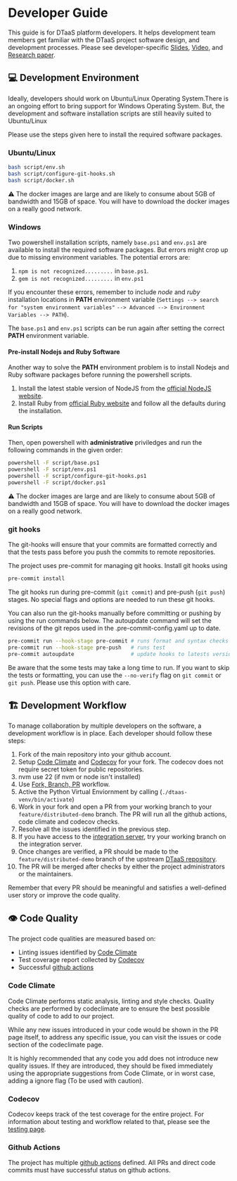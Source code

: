 # Developer Guide

This guide is for DTaaS platform developers.
It helps development team members get familiar with
the DTaaS project software design, and development processes.
Please see developer-specific
[Slides](https://odin.cps.digit.au.dk/into-cps/dtaas/assets/DTaaS-developer-overview_march2024.pdf),
[Video](https://odin.cps.digit.au.dk/into-cps/dtaas/assets/videos/DTaaS-developer-overview_march2024.mp4),
and [Research paper](https://arxiv.org/abs/2305.07244).

## :computer: Development Environment

Ideally, developers should work on Ubuntu/Linux Operating System.There is
an ongoing effort
to bring support for Windows Operating System. But, the development and
software installation scripts are still heavily suited to Ubuntu/Linux

Please use the steps given here to install the required software packages.

### Ubuntu/Linux

```bash
bash script/env.sh
bash script/configure-git-hooks.sh
bash script/docker.sh
```

:warning: The docker images are large and are likely to consume
about 5GB of bandwidth and 15GB of space.
You will have to download the docker images on a really good network.

### Windows

Two powershell installation scripts, namely `base.ps1` and `env.ps1`
are available to install the required
software packages. But errors might crop up due to missing
environment variables. The potential errors are:

1. `npm is not recognized.........` in `base.ps1`.
1. `gem is not recognized.........` in `env.ps1`

If you encounter these errors,
remember to include _node_ and _ruby_ installation locations in
**PATH** environment variable
(`Settings --> search for "system environment variables"`
`--> Advanced --> Environment Variables --> PATH`).

The `base.ps1` and `env.ps1` scripts can be run again after setting
the correct **PATH** environment variable.

#### Pre-install Nodejs and Ruby Software

Another way to solve the **PATH** environment problem is to
install Nodejs and Ruby software packages before running the powershell
scripts.

1. Install the latest stable version of NodeJS from the
   [official NodeJS website](https://nodejs.org/en).
1. Install Ruby from
   [official Ruby website](https://github.com/oneclick/rubyinstaller2/releases/download/RubyInstaller-3.1.2-1/rubyinstaller-devkit-3.1.2-1-x64.exe)
   and follow all the defaults during the installation.

#### Run Scripts

Then, open powershell with **administrative** priviledges and run the
following commands in the given order:

```bash
powershell -F script/base.ps1
powershell -F script/env.ps1
powershell -F script/configure-git-hooks.ps1
powershell -F script/docker.ps1
```

:warning: The docker images are large and are likely to consume
about 5GB of bandwidth and 15GB of space.
You will have to download the docker images on a really good network.

### git hooks

The git-hooks will ensure that your commits are formatted
correctly and that the tests pass before you
push the commits to remote repositories.

The project uses pre-commit for managing git hooks. Install git hooks using

```bash
pre-commit install
```

The git hooks run during pre-commit (`git commit`) and
pre-push (`git push`) stages. No special flags and options are
needed to run these git hooks.

You can also run the git-hooks manually before committing or pushing
by using the run commands below. The autoupdate command will set the
revisions of the git repos used in the .pre-commit-config.yaml up to date.

```bash
pre-commit run --hook-stage pre-commit # runs format and syntax checks
pre-commit run --hook-stage pre-push   # runs test
pre-commit autoupdate                  # update hooks to latests versions
```

Be aware that the some tests may take a long time to run.
If you want to skip the tests or formatting,
you can use the `--no-verify` flag
on `git commit` or `git push`. Please use this
option with care.

## :building_construction: Development Workflow

To manage collaboration by multiple developers on the software,
a development workflow is in place. Each developer should follow these steps:

<!--
TODO Insert before Use fork,branch ... when githooks works
Install git-hooks for the project.
-->

1. Fork of the main repository into your github account.
1. Setup
   [Code Climate](https://docs.codeclimate.com/docs/getting-started-with-code-climate)
   and
   [Codecov](https://docs.codecov.com/docs/quick-start)
   for your fork. The codecov does not require secret token
   for public repositories.
1. nvm use 22 (if nvm or node isn't installed)
1. Use
   [Fork, Branch, PR](https://gun.io/news/2017/01/how-to-github-fork-branch-and-pull-request/)
   workflow.
1. Active the Python Virtual Enviornment by calling (`./dtaas-venv/bin/activate`)
1. Work in your fork and open a PR from your working
   branch to your `feature/distributed-demo` branch.
   The PR will run all the github actions, code climate and codecov checks.
1. Resolve all the issues identified in the previous step.
1. If you have access to the
   [integration server](https://github.com/INTO-CPS-Association/DTaaS/wiki/DTaaS-Integration-Server),
   try your working branch on the integration server.
1. Once changes are verified, a PR should be made to
   the `feature/distributed-demo` branch of
   the upstream
   [DTaaS repository](https://github.com/into-cps-association/DTaaS).
1. The PR will be merged after checks by either the
   project administrators or the maintainers.

Remember that every PR should be meaningful and satisfies
a well-defined user story or improve
the code quality.

## :eye: Code Quality

The project code qualities are measured based on:

- Linting issues identified by
  [Code Climate](https://codeclimate.com/github/INTO-CPS-Association/DTaaS)
- Test coverage report collected by
  [Codecov](https://codecov.io/gh/INTO-CPS-Association/DTaaS)
- Successful [github actions](https://github.com/INTO-CPS-Association/DTaaS/actions)

### Code Climate

Code Climate performs static analysis, linting and style checks.
Quality checks are performed by codeclimate are to ensure the best
possible quality of code to add to our project.

While any new issues introduced in your code would be
shown in the PR page itself, to address any specific issue,
you can visit the issues or code section of the codeclimate page.

It is highly recommended that any code you add does
not introduce new quality issues. If they are introduced,
they should be fixed immediately using the appropriate suggestions
from Code Climate, or in worst case, adding a ignore flag
(To be used with caution).

### Codecov

Codecov keeps track of the test coverage for the entire project.
For information about testing and workflow related to that,
please see the [testing page](testing/intro.md).

### Github Actions

The project has multiple
[github actions](https://github.com/INTO-CPS-Association/DTaaS/tree/feature/distributed-demo/.github/workflows)
defined. All PRs and direct code commits must have successful
status on github actions.
